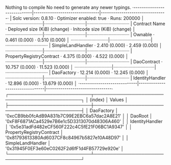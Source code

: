 Nothing to compile
No need to generate any newer typings.
 ·----------------------------|--------------------------------|--------------------------------·
 |  Solc version: 0.8.10      ·  Optimizer enabled: true       ·  Runs: 200000                  │
 ·····························|································|·································
 |  Contract Name             ·  Deployed size (KiB) (change)  ·  Initcode size (KiB) (change)  │
 ·····························|································|·································
 |  Ownable                   ·                 0.461 (0.000)  ·                 0.510 (0.000)  │
 ·····························|································|·································
 |  SimpleLandHandler         ·                 2.410 (0.000)  ·                 2.459 (0.000)  │
 ·····························|································|·································
 |  PropertyRegistryContract  ·                 4.375 (0.000)  ·                 4.522 (0.000)  │
 ·····························|································|·································
 |  DaoContract               ·                10.757 (0.000)  ·                11.523 (0.000)  │
 ·····························|································|·································
 |  DaoFactory                ·                12.214 (0.000)  ·                12.245 (0.000)  │
 ·····························|································|·································
 |  IdentityHandler           ·                12.896 (0.000)  ·                13.679 (0.000)  │
 ·----------------------------|--------------------------------|--------------------------------·
┌──────────────────────────┬──────────────────────────────────────────────┐
│         (index)          │                    Values                    │
├──────────────────────────┼──────────────────────────────────────────────┤
│        DaoFactory        │ '0xcCB9bb0fcAdB9A831b7C99E2EBC6a57dac2A8E21' │
│         DaoRoot          │ '0xF8F6871ACa4529e7B6e1c5D3313070d48306A460' │
│     IdentityHandler      │ '0x5e31adFd482eCF560F222c4C5fE21F06BC1A9347' │
│ PropertyRegistryContract │ '0x81793613380Ad6037CF8c84967b5827e10A48D97' │
│    SimpleLandHandler     │ '0x31945F0EF3e60eC0262F2d6fF1d4FB57729e920e' │
└──────────────────────────┴──────────────────────────────────────────────┘

